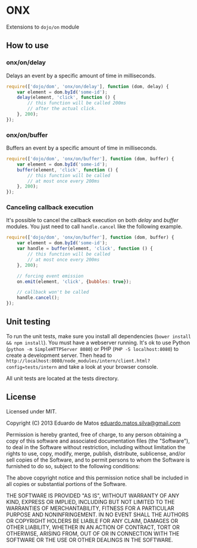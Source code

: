 # ONX
Extensions to `dojo/on` module

## How to use

### onx/on/delay
Delays an event by a specific amount of time in milliseconds.

```javascript   
require(['dojo/dom', 'onx/on/delay'], function (dom, delay) {
    var element = dom.byId('some-id');
    delay(element, 'click', function () {
        // this function will be called 200ms
        // after the actual click.
    }, 200);
});
```

### onx/on/buffer
Buffers an event by a specific amount of time in milliseconds.

```javascript
require(['dojo/dom', 'onx/on/buffer'], function (dom, buffer) {
    var element = dom.byId('some-id');
    buffer(element, 'click', function () {
        // this function will be called
        // at most once every 200ms
    }, 200);
});
```

### Canceling callback execution
It's possible to cancel the callback execution on both _delay_ and _buffer_ modules.
You just need to call `handle.cancel` like the following example.

```javascript
require(['dojo/dom', 'onx/on/buffer'], function (dom, buffer) {
    var element = dom.byId('some-id');
    var handle = buffer(element, 'click', function () {
        // this function will be called
        // at most once every 200ms
    }, 200);

    // forcing event emission
    on.emit(element, 'click', {bubbles: true});

    // callback won't be called
    handle.cancel();
});
```

## Unit testing
To run the unit tests, make sure you install all dependencies (`bower install && npm install`).
You must have a webserver running. It's ok to use Python (`python -m SimpleHTTPServer 8080`) or PHP (`PHP -S localhost:8080`) to create a development server. Then head to `http://localhost:8080/node_modules/intern/client.html?config=tests/intern` and take a look at your browser console.

All unit tests are located at the tests directory.

## License
Licensed under MIT.

Copyright (C) 2013 Eduardo de Matos eduardo.matos.silva@gmail.com

Permission is hereby granted, free of charge, to any person obtaining a copy of this software and associated documentation files (the "Software"), to deal in the Software without restriction, including without limitation the rights to use, copy, modify, merge, publish, distribute, sublicense, and/or sell copies of the Software, and to permit persons to whom the Software is furnished to do so, subject to the following conditions:

The above copyright notice and this permission notice shall be included in all copies or substantial portions of the Software.

THE SOFTWARE IS PROVIDED "AS IS", WITHOUT WARRANTY OF ANY KIND, EXPRESS OR IMPLIED, INCLUDING BUT NOT LIMITED TO THE WARRANTIES OF MERCHANTABILITY, FITNESS FOR A PARTICULAR PURPOSE AND NONINFRINGEMENT. IN NO EVENT SHALL THE AUTHORS OR COPYRIGHT HOLDERS BE LIABLE FOR ANY CLAIM, DAMAGES OR OTHER LIABILITY, WHETHER IN AN ACTION OF CONTRACT, TORT OR OTHERWISE, ARISING FROM, OUT OF OR IN CONNECTION WITH THE SOFTWARE OR THE USE OR OTHER DEALINGS IN THE SOFTWARE.
